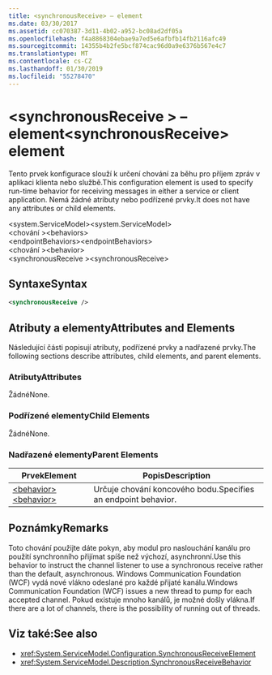 ```yaml
---
title: <synchronousReceive> – element
ms.date: 03/30/2017
ms.assetid: cc070387-3d11-4b02-a952-bc08ad2df05a
ms.openlocfilehash: f4a8868304ebae9a7ed5e6afbfb14fb2116afc49
ms.sourcegitcommit: 14355b4b2fe5bcf874cac96d0a9e6376b567e4c7
ms.translationtype: MT
ms.contentlocale: cs-CZ
ms.lasthandoff: 01/30/2019
ms.locfileid: "55278470"
---
```

# <a name="synchronousreceive-element"></a><span data-ttu-id="bd8ad-102">\<synchronousReceive > – element</span><span class="sxs-lookup"><span data-stu-id="bd8ad-102">\<synchronousReceive> element</span></span>
<span data-ttu-id="bd8ad-103">Tento prvek konfigurace slouží k určení chování za běhu pro příjem zpráv v aplikaci klienta nebo službě.</span><span class="sxs-lookup"><span data-stu-id="bd8ad-103">This configuration element is used to specify run-time behavior for receiving messages in either a service or client application.</span></span> <span data-ttu-id="bd8ad-104">Nemá žádné atributy nebo podřízené prvky.</span><span class="sxs-lookup"><span data-stu-id="bd8ad-104">It does not have any attributes or child elements.</span></span>  
  
 <span data-ttu-id="bd8ad-105">\<system.ServiceModel></span><span class="sxs-lookup"><span data-stu-id="bd8ad-105">\<system.ServiceModel></span></span>  
<span data-ttu-id="bd8ad-106">\<chování ></span><span class="sxs-lookup"><span data-stu-id="bd8ad-106">\<behaviors></span></span>  
<span data-ttu-id="bd8ad-107">\<endpointBehaviors></span><span class="sxs-lookup"><span data-stu-id="bd8ad-107">\<endpointBehaviors></span></span>  
<span data-ttu-id="bd8ad-108">\<chování ></span><span class="sxs-lookup"><span data-stu-id="bd8ad-108">\<behavior></span></span>  
<span data-ttu-id="bd8ad-109">\<synchronousReceive ></span><span class="sxs-lookup"><span data-stu-id="bd8ad-109">\<synchronousReceive></span></span>  
  
## <a name="syntax"></a><span data-ttu-id="bd8ad-110">Syntaxe</span><span class="sxs-lookup"><span data-stu-id="bd8ad-110">Syntax</span></span>  
  
```xml  
<synchronousReceive />
```  
  
## <a name="attributes-and-elements"></a><span data-ttu-id="bd8ad-111">Atributy a elementy</span><span class="sxs-lookup"><span data-stu-id="bd8ad-111">Attributes and Elements</span></span>  
 <span data-ttu-id="bd8ad-112">Následující části popisují atributy, podřízené prvky a nadřazené prvky.</span><span class="sxs-lookup"><span data-stu-id="bd8ad-112">The following sections describe attributes, child elements, and parent elements.</span></span>  
  
### <a name="attributes"></a><span data-ttu-id="bd8ad-113">Atributy</span><span class="sxs-lookup"><span data-stu-id="bd8ad-113">Attributes</span></span>  
 <span data-ttu-id="bd8ad-114">Žádné</span><span class="sxs-lookup"><span data-stu-id="bd8ad-114">None.</span></span>  
  
### <a name="child-elements"></a><span data-ttu-id="bd8ad-115">Podřízené elementy</span><span class="sxs-lookup"><span data-stu-id="bd8ad-115">Child Elements</span></span>  
 <span data-ttu-id="bd8ad-116">Žádné</span><span class="sxs-lookup"><span data-stu-id="bd8ad-116">None.</span></span>  
  
### <a name="parent-elements"></a><span data-ttu-id="bd8ad-117">Nadřazené elementy</span><span class="sxs-lookup"><span data-stu-id="bd8ad-117">Parent Elements</span></span>  
  
|<span data-ttu-id="bd8ad-118">Prvek</span><span class="sxs-lookup"><span data-stu-id="bd8ad-118">Element</span></span>|<span data-ttu-id="bd8ad-119">Popis</span><span class="sxs-lookup"><span data-stu-id="bd8ad-119">Description</span></span>|  
|-------------|-----------------|  
|[<span data-ttu-id="bd8ad-120">\<behavior></span><span class="sxs-lookup"><span data-stu-id="bd8ad-120">\<behavior></span></span>](../../../../../docs/framework/configure-apps/file-schema/wcf/behavior-of-endpointbehaviors.md)|<span data-ttu-id="bd8ad-121">Určuje chování koncového bodu.</span><span class="sxs-lookup"><span data-stu-id="bd8ad-121">Specifies an endpoint behavior.</span></span>|  
  
## <a name="remarks"></a><span data-ttu-id="bd8ad-122">Poznámky</span><span class="sxs-lookup"><span data-stu-id="bd8ad-122">Remarks</span></span>  
 <span data-ttu-id="bd8ad-123">Toto chování použijte dáte pokyn, aby modul pro naslouchání kanálu pro použití synchronního přijímat spíše než výchozí, asynchronní.</span><span class="sxs-lookup"><span data-stu-id="bd8ad-123">Use this behavior to instruct the channel listener to use a synchronous receive rather than the default, asynchronous.</span></span> <span data-ttu-id="bd8ad-124">Windows Communication Foundation (WCF) vydá nové vlákno odeslané pro každé přijaté kanálu.</span><span class="sxs-lookup"><span data-stu-id="bd8ad-124">Windows Communication Foundation (WCF) issues a new thread to pump for each accepted channel.</span></span> <span data-ttu-id="bd8ad-125">Pokud existuje mnoho kanálů, je možné došly vlákna.</span><span class="sxs-lookup"><span data-stu-id="bd8ad-125">If there are a lot of channels, there is the possibility of running out of threads.</span></span>  
  
## <a name="see-also"></a><span data-ttu-id="bd8ad-126">Viz také:</span><span class="sxs-lookup"><span data-stu-id="bd8ad-126">See also</span></span>
- <xref:System.ServiceModel.Configuration.SynchronousReceiveElement>
- <xref:System.ServiceModel.Description.SynchronousReceiveBehavior>
